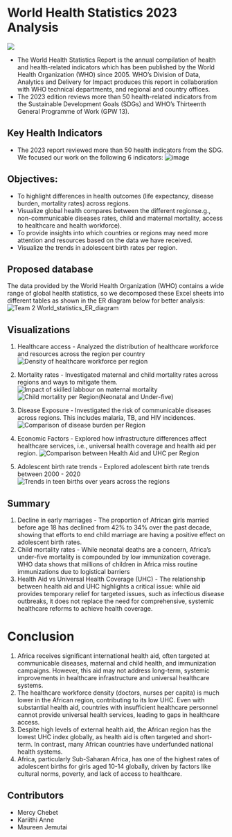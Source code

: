 # World Health Statistics 2023 Analysis
![](https://github.com/user-attachments/assets/c75ee8b8-3acc-4ff5-8636-2d04360758d9)
- The World Health Statistics Report is the annual compilation of health and health-related indicators which has been published by the World Health Organization (WHO) since 2005. WHO’s Division of Data, Analytics and Delivery for Impact produces this report in collaboration with WHO technical departments, and regional and country offices. 
- The 2023 edition reviews more than 50 health-related indicators from the Sustainable Development Goals (SDGs) and WHO’s Thirteenth General Programme of Work (GPW 13). 

## Key Health Indicators

- The 2023 report reviewed more than 50 health indicators from the SDG. We focused our work on the following 6 indicators:
![image](https://github.com/user-attachments/assets/c09afad3-b020-4914-96b5-cfa21219c7e2)

## Objectives:

- To highlight differences in health outcomes (life expectancy, disease burden, mortality rates) across regions.
- Visualize global health compares between the different regionse.g., non-communicable diseases rates, child and maternal mortality, access to healthcare and health workforce).
- To provide insights into which countries or regions may need more attention and resources based on the data we have received.
- Visualize the trends in adolescent birth rates per region.

## Proposed database

The data provided by the World Health Organization (WHO) contains a wide range of global health statistics, so we decomposed these Excel sheets into different tables as shown in the ER diagram below for better analysis: 
![Team 2 World_statistics_ER_diagram](https://github.com/user-attachments/assets/23a33533-bbdb-456f-867c-8dea5b166992)


## Visualizations

1. Healthcare access - Analyzed the distribution of healthcare workforce and resources across the region per country
   ![Density of healthcare workforce per region](https://github.com/user-attachments/assets/75803c6c-4eea-4ad6-b682-b9450f1cfefb)

2. Mortality rates - Investigated maternal and child mortality rates across regions and ways to mitigate them.
   ![Impact of skilled labbour on maternal mortality](https://github.com/user-attachments/assets/1c6a78a4-dcd7-42f7-8737-be7451158085)
   ![Child mortality per Region(Neonatal and Under-five)](https://github.com/user-attachments/assets/0a31be00-85f8-4fff-9d04-bf025bfc4225)

3. Disease Exposure - Investigated the risk of communicable diseases across regions. This includes malaria, TB, and HIV incidences.
   ![Comparison of disease burden per Region](https://github.com/user-attachments/assets/c7ed8e52-eaaf-4597-8c7c-b56775b7807a)

4. Economic Factors - Explored how infrastructure differences affect healthcare services, i.e., universal health coverage and health aid per region.
   ![Comparison between Health Aid and UHC per Region](https://github.com/user-attachments/assets/faecfc01-5902-4fbb-aba6-c484124111c1)

5. Adolescent birth rate trends - Explored adolescent birth rate trends between 2000 - 2020
   ![Trends in teen births over years across the regions](https://github.com/user-attachments/assets/c7754f7d-2728-416c-8926-9264e9962af6)

## Summary

1. Decline in early marriages - The proportion of African girls married before age 18 has declined from 42% to 34% over the past decade, showing that efforts to end child marriage are having a positive effect on adolescent birth rates.
2. Child mortality rates - While neonatal deaths are a concern, Africa’s under-five mortality is compounded by low immunization coverage. WHO data shows that millions of children in Africa miss routine immunizations due to logistical barriers
3.  Health Aid vs Universal Health Coverage (UHC) - The relationship between health aid and UHC highlights a critical issue: while aid provides temporary relief for targeted issues, such as infectious disease outbreaks, it does not replace the need for comprehensive, systemic healthcare reforms to achieve health coverage.

# Conclusion
1. Africa receives significant international health aid, often targeted at communicable diseases, maternal and child health, and immunization campaigns. However, this aid may not address long-term, systemic improvements in healthcare infrastructure and universal healthcare systems.
2. The healthcare workforce density (doctors, nurses per capita) is much lower in the African region, contributing to its low UHC. Even with substantial health aid, countries with insufficient healthcare personnel cannot provide universal health services, leading to gaps in healthcare access.
3. Despite high levels of external health aid, the African region has the lowest UHC index globally, as health aid is often targeted and short-term. In contrast, many African countries have underfunded national health systems.
4. Africa, particularly Sub-Saharan Africa, has one of the highest rates of adolescent births for girls aged 10-14 globally, driven by factors like cultural norms, poverty, and lack of access to healthcare.

## Contributors
  - Mercy Chebet
  - Kariithi Anne
  - Maureen Jemutai
